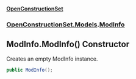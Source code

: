 #### [OpenConstructionSet](index 'index')
### [OpenConstructionSet.Models](index#OpenConstructionSet_Models 'OpenConstructionSet.Models').[ModInfo](h0vCAhsmAC6iWOaLYw25cg 'OpenConstructionSet.Models.ModInfo')
## ModInfo.ModInfo() Constructor
Creates an empty ModInfo instance.  
```csharp
public ModInfo();
```
